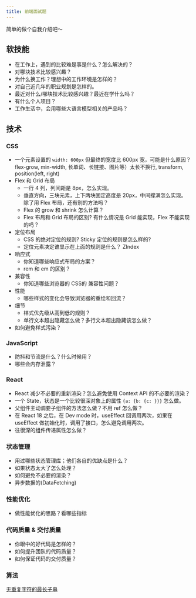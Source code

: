 ```yaml
---
title: 前端面试题
---
```


简单的做个自我介绍吧～

## 软技能
* 在工作上，遇到的比较难是事是什么？怎么解决的？
* 对哪块技术比较感兴趣？
* 为什么换工作？理想中的工作环境是怎样的？
* 对自己近几年的职业规划是怎样的。
* 最近对什么/哪块技术比较感兴趣？最近在学什么吗？
* 有什么个人项目？
* 工作生活中，会用哪些大语言模型相关的产品吗？
  
## 技术
### CSS
* 一个元素设置的 `width: 600px` 但最终的宽度比 600px 宽，可能是什么原因？  flex-grow, min-width, 长单词、长链接、图片等）太长不换行, transform, position(left, right)
* Flex 和 Grid 布局
  * 一行 4 列，列间距是 8px，怎么实现。
  * 垂直方向，三块元素，上下两块固定高度是 20px，中间撑满怎么实现。除了用 Flex 布局，还有别的方法吗？
  * Flex 的 grow 和 shrink 怎么计算？
  * Flex 布局和 Grid 布局的区别? 有什么情况是 Grid 能实现，Flex 不能实现的吗？
* 定位布局
  * CSS 的绝对定位的规则? Sticky 定位的规则是怎么样的?
  * 定位元素决定谁显示在上面的规则是什么？ ZIndex
* 响应式
  * 你知道哪些响应式布局的方案？
  * rem 和 em 的区别？
* 兼容性
  * 你知道哪些浏览器的 CSS的 兼容性问题？
* 性能
  * 哪些样式的变化会导致浏览器的重绘和回流？ 
* 细节
  * 样式优先级从高到低的规则？
  * 单行文本超出隐藏怎么做？多行文本超出隐藏该怎么做？
* 如何避免样式污染？

### JavaScript
* 防抖和节流是什么？什么时候用？
* 哪些会内存泄露？

### React
* React 减少不必要的重新渲染？怎么避免使用 Context API 的不必要的渲染？
* 一个 State，状态是一个比较很深对象上的属性 `{a: {b: {c: }}}` 怎么做。
* 父组件主动调要子组件的方法怎么做？不用 ref 怎么做？
* 在 React 18 之后，在 Dev mode 时，useEffect 回调用两次，如果在 useEffect 做初始化时，调用了接口，怎么避免调用两次。
* 往很深的组件传递属性怎么做？

### 状态管理
* 用过哪些状态管理库；他们各自的优缺点是什么？
* 如果状态太大了怎么处理？
* 如何避免不必要的渲染？
* 异步数据的(DataFetching)

### 性能优化
* 做性能优化的思路？看哪些指标

### 代码质量 & 交付质量
* 你眼中的好代码是怎样的？
* 如何提升团队的代码质量？
* 如何保证代码的交付质量？

### 算法
[无重复字符的最长子串](https://leetcode.cn/problems/wtcaE1/description/)


